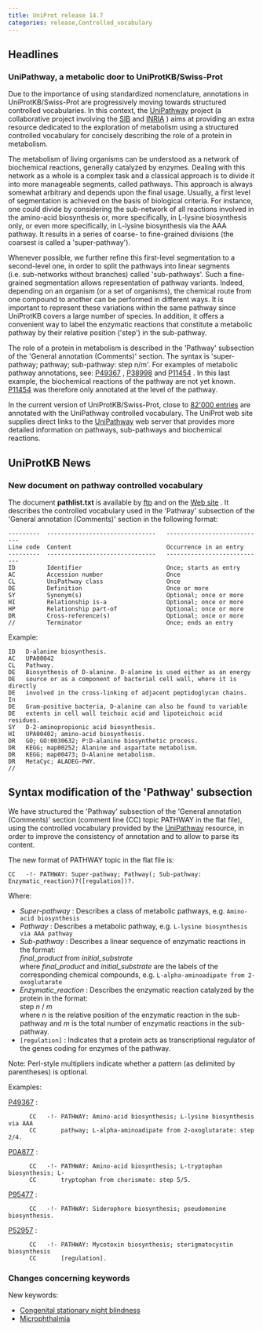 ```yaml
---
title: UniProt release 14.7
categories: release,Controlled_vocabulary
---
```


## Headlines

### UniPathway, a metabolic door to UniProtKB/Swiss-Prot

Due to the importance of using standardized nomenclature, annotations in UniProtKB/Swiss-Prot are progressively moving towards structured controlled vocabularies. In this context, the [UniPathway](http://www.grenoble.prabi.fr/obiwarehouse/unipathway) project (a collaborative project involving the [SIB](http://www.isb-sib.ch/) and [INRIA](http://www.inrialpes.fr/) ) aims at providing an extra resource dedicated to the exploration of metabolism using a structured controlled vocabulary for concisely describing the role of a protein in metabolism.

The metabolism of living organisms can be understood as a network of biochemical reactions, generally catalyzed by enzymes. Dealing with this network as a whole is a complex task and a classical approach is to divide it into more manageable segments, called pathways. This approach is always somewhat arbitrary and depends upon the final usage. Usually, a first level of segmentation is achieved on the basis of biological criteria. For instance, one could divide by considering the sub-network of all reactions involved in the amino-acid biosynthesis or, more specifically, in L-lysine biosynthesis only, or even more specifically, in L-lysine biosynthesis via the AAA pathway. It results in a series of coarse- to fine-grained divisions (the coarsest is called a 'super-pathway').

Whenever possible, we further refine this first-level segmentation to a second-level one, in order to split the pathways into linear segments (i.e. sub-networks without branches) called 'sub-pathways'. Such a fine-grained segmentation allows representation of pathway variants. Indeed, depending on an organism (or a set of organisms), the chemical route from one compound to another can be performed in different ways. It is important to represent these variations within the same pathway since UniProtKB covers a large number of species. In addition, it offers a convenient way to label the enzymatic reactions that constitute a metabolic pathway by their relative position ('step') in the sub-pathway.

The role of a protein in metabolism is described in the 'Pathway' subsection of the 'General annotation (Comments)' section. The syntax is 'super-pathway; pathway; sub-pathway: step n/m'. For examples of metabolic pathway annotations, see: [P49367](http://www.uniprot.org/uniprot/P49367#section_comments) , [P38998](http://www.uniprot.org/uniprot/P38998#section_comments) and [P11454](http://www.uniprot.org/uniprot/P11454#section_comments) . In this last example, the biochemical reactions of the pathway are not yet known. [P11454](http://www.uniprot.org/uniprot/P11454#section_comments) was therefore only annotated at the level of the pathway.

In the current version of UniProtKB/Swiss-Prot, close to [82'000 entries](http://www.uniprot.org/uniprot/?query=annotation:(type:pathway)+AND+reviewed:yes) are annotated with the UniPathway controlled vocabulary. The UniProt web site supplies direct links to the [UniPathway](http://www.grenoble.prabi.fr/obiwarehouse/unipathway) web server that provides more detailed information on pathways, sub-pathways and biochemical reactions.

## UniProtKB News

### New document on pathway controlled vocabulary

The document **pathlist.txt** is available by [ftp](ftp://ftp.expasy.org/databases/uniprot/current_release/knowledgebase/complete/docs/pathlist.txt) and on the [Web site](http://www.uniprot.org/docs/pathlist) . It describes the controlled vocabulary used in the 'Pathway' subsection of the 'General annotation (Comments)' section in the following format:

    ---------  -------------------------------   ----------------------------
    Line code  Content                           Occurrence in an entry
    ---------  -------------------------------   ----------------------------
    ID         Identifier                        Once; starts an entry
    AC         Accession number                  Once
    CL         UniPathway class                  Once
    DE         Definition                        Once or more
    SY         Synonym(s)                        Optional; once or more
    HI         Relationship is-a                 Optional; once or more
    HP         Relationship part-of              Optional; once or more
    DR         Cross-reference(s)                Optional; once or more
    //         Terminator                        Once; ends an entry

Example:

    ID   D-alanine biosynthesis.
    AC   UPA00042
    CL   Pathway.
    DE   Biosynthesis of D-alanine. D-alanine is used either as an energy
    DE   source or as a component of bacterial cell wall, where it is directly
    DE   involved in the cross-linking of adjacent peptidoglycan chains. In
    DE   Gram-positive bacteria, D-alanine can also be found to variable
    DE   extents in cell wall teichoic acid and lipoteichoic acid residues.
    SY   D-2-aminopropionic acid biosynthesis.
    HI   UPA00402; amino-acid biosynthesis.
    DR   GO; GO:0030632; P:D-alanine biosynthetic process.
    DR   KEGG; map00252; Alanine and aspartate metabolism.
    DR   KEGG; map00473; D-Alanine metabolism.
    DR   MetaCyc; ALADEG-PWY.
    //

## Syntax modification of the 'Pathway' subsection

We have structured the 'Pathway' subsection of the 'General annotation (Comments)' section (comment line (CC) topic PATHWAY in the flat file), using the controlled vocabulary provided by the [UniPathway](http://www.grenoble.prabi.fr/obiwarehouse/unipathway) resource, in order to improve the consistency of annotation and to allow to parse its content.

The new format of PATHWAY topic in the flat file is:

    CC   -!- PATHWAY: Super-pathway; Pathway(; Sub-pathway: Enzymatic_reaction)?([regulation])?.
         

Where:

-   *Super-pathway* : Describes a class of metabolic pathways, e.g. `Amino-acid biosynthesis`
-   *Pathway* : Describes a metabolic pathway, e.g. `L-lysine biosynthesis via AAA pathway`
-   *Sub-pathway* : Describes a linear sequence of enzymatic reactions in the format:  
    *final\_product* from *initial\_substrate*  
    where *final\_product* and *initial\_substrate* are the labels of the corresponding chemical compounds, e.g. `L-alpha-aminoadipate from 2-oxoglutarate`
-   *Enzymatic\_reaction* : Describes the enzymatic reaction catalyzed by the protein in the format:  
    step *n* / *m*  
    where *n* is the relative position of the enzymatic reaction in the sub-pathway and *m* is the total number of enzymatic reactions in the sub-pathway.
-   `[regulation]` : Indicates that a protein acts as transcriptional regulator of the genes coding for enzymes of the pathway.

Note: Perl-style multipliers indicate whether a pattern (as delimited by parentheses) is optional.

Examples:

[P49367](http://www.uniprot.org/uniprot/P49367#section_comments) :

          CC   -!- PATHWAY: Amino-acid biosynthesis; L-lysine biosynthesis via AAA
          CC       pathway; L-alpha-aminoadipate from 2-oxoglutarate: step 2/4.
         

[P0A877](http://www.uniprot.org/uniprot/P0A877#section_comments) :

          CC   -!- PATHWAY: Amino-acid biosynthesis; L-tryptophan biosynthesis; L-
          CC       tryptophan from chorismate: step 5/5.
         

[P95477](http://www.uniprot.org/uniprot/P95477#section_comments) :

          CC   -!- PATHWAY: Siderophore biosynthesis; pseudomonine biosynthesis.
         

[P52957](http://www.uniprot.org/uniprot/P52957#section_comments) :

          CC   -!- PATHWAY: Mycotoxin biosynthesis; sterigmatocystin biosynthesis
          CC       [regulation].
         

### Changes concerning keywords

New keywords:

-   [Congenital stationary night blindness](http://www.uniprot.org/keywords/KW-1014)
-   [Microphthalmia](http://www.uniprot.org/keywords/KW-1013)
